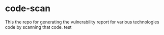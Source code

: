 # code-scan
This the repo for generating the vulnerability report for various technologies code by scanning that code.
test
